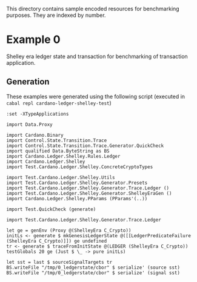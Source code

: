 This directory contains sample encoded resources for benchmarking purposes. They
are indexed by number.

# Example 0

Shelley era ledger state and transaction for benchmarking of transaction
application.

## Generation
These examples were generated using the following script (executed in `cabal repl cardano-ledger-shelley-test`)

```
:set -XTypeApplications

import Data.Proxy

import Cardano.Binary
import Control.State.Transition.Trace
import Control.State.Transition.Trace.Generator.QuickCheck
import qualified Data.ByteString as BS
import Cardano.Ledger.Shelley.Rules.Ledger
import Cardano.Ledger.Shelley
import Test.Cardano.Ledger.Shelley.ConcreteCryptoTypes

import Test.Cardano.Ledger.Shelley.Utils
import Test.Cardano.Ledger.Shelley.Generator.Presets
import Test.Cardano.Ledger.Shelley.Generator.Trace.Ledger ()
import Test.Cardano.Ledger.Shelley.Generator.ShelleyEraGen ()
import Cardano.Ledger.Shelley.PParams (PParams'(..))

import Test.QuickCheck (generate)

import Test.Cardano.Ledger.Shelley.Generator.Trace.Ledger

let ge = genEnv (Proxy @(ShelleyEra C_Crypto))
initLs <- generate $ mkGenesisLedgerState @([[LedgerPredicateFailure (ShelleyEra C_Crypto)]]) ge undefined
tr <- generate $ traceFromInitState @(LEDGER (ShelleyEra C_Crypto)) testGlobals 20 ge (Just $ \_ -> pure initLs)

let sst = last $ sourceSignalTargets tr
BS.writeFile "/tmp/0_ledgerstate/cbor" $ serialize' (source sst)
BS.writeFile "/tmp/0_ledgerstate/cbor" $ serialize' (signal sst)
```
